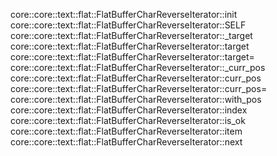 core::core::text::flat::FlatBufferCharReverseIterator::init
core::core::text::flat::FlatBufferCharReverseIterator::SELF
core::core::text::flat::FlatBufferCharReverseIterator::_target
core::core::text::flat::FlatBufferCharReverseIterator::target
core::core::text::flat::FlatBufferCharReverseIterator::target=
core::core::text::flat::FlatBufferCharReverseIterator::_curr_pos
core::core::text::flat::FlatBufferCharReverseIterator::curr_pos
core::core::text::flat::FlatBufferCharReverseIterator::curr_pos=
core::core::text::flat::FlatBufferCharReverseIterator::with_pos
core::core::text::flat::FlatBufferCharReverseIterator::index
core::core::text::flat::FlatBufferCharReverseIterator::is_ok
core::core::text::flat::FlatBufferCharReverseIterator::item
core::core::text::flat::FlatBufferCharReverseIterator::next
